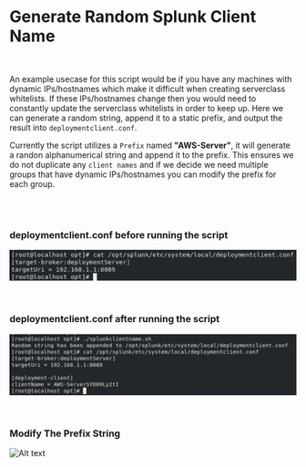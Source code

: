 # Generate Random Splunk Client Name

<br />

An example usecase for this script would be if you have any machines with dynamic IPs/hostnames which make it difficult when creating serverclass whitelists. If these IPs/hostnames change then you would need to constantly update the serverclass whitelists in order to keep up. Here we can generate a random string, append it to a static prefix, and output the result into `deploymentclient.conf`.<br />

Currently the script utilizes a `Prefix` named **"AWS-Server"**, it will generate a randon alphanumerical string and append it to the prefix. This ensures we do not duplicate any `client names` and if we decide we need multiple groups that have dynamic IPs/hostnames you can modify the prefix for each group.<br />

<br /><br />

### deploymentclient.conf before running the script
![Alt text](https://github.com/gagechil04/Generate_Random_Splunk_Client_Name/blob/main/Resources/before.jpg "Before Running Script")

<br />

### deploymentclient.conf after running the script
![Alt text](https://github.com/gagechil04/Generate_Random_Splunk_Client_Name/blob/main/Resources/after.jpg "After Running Script")

<br />

### Modify The Prefix String
![Alt text](https://github.com/gagechil04/Generate_Random_Splunk_Client_Name/blob/main/Resources/string_prefix.jpg "String Prefix")
